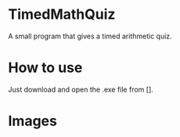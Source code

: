 # TimedMathQuiz
A small program that gives a timed arithmetic quiz.

# How to use
Just download and open the .exe file from [].

# Images
